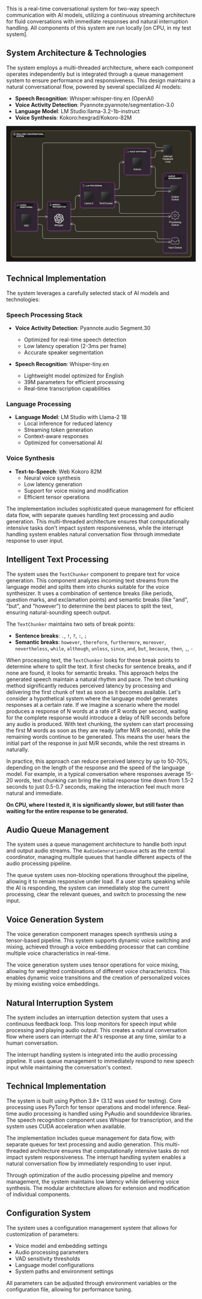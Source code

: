 This is a real-time conversational system for two-way speech communication with AI models, utilizing a continuous streaming architecture for fluid conversations with immediate responses and natural interruption handling. All components of this system are run locally [on CPU, in my test system].

## System Architecture & Technologies

The system employs a multi-threaded architecture, where each component operates independently but is integrated through a queue management system to ensure performance and responsiveness. This design maintains a natural conversational flow, powered by several specialized AI models:

- **Speech Recognition**: Whisper:whisper-tiny.en (OpenAI)
- **Voice Activity Detection**: Pyannote:pyannote/segmentation-3.0
- **Language Model**: LM Studio:llama-3.2-1b-instruct
- **Voice Synthesis**: Kokoro:hexgrad/Kokoro-82M

![System Overview](assets/system_design.png)

## Technical Implementation

The system leverages a carefully selected stack of AI models and technologies:

### Speech Processing Stack
- **Voice Activity Detection**: Pyannote.audio Segment.30
  - Optimized for real-time speech detection
  - Low latency operation (2-3ms per frame)
  - Accurate speaker segmentation

- **Speech Recognition**: Whisper-tiny.en
  - Lightweight model optimized for English
  - 39M parameters for efficient processing
  - Real-time transcription capabilities

### Language Processing
- **Language Model**: LM Studio with Llama-2 1B
  - Local inference for reduced latency
  - Streaming token generation
  - Context-aware responses
  - Optimized for conversational AI

### Voice Synthesis
- **Text-to-Speech**: Web Kokoro 82M
  - Neural voice synthesis
  - Low latency generation
  - Support for voice mixing and modification
  - Efficient tensor operations

The implementation includes sophisticated queue management for efficient data flow, with separate queues handling text processing and audio generation. This multi-threaded architecture ensures that computationally intensive tasks don't impact system responsiveness, while the interrupt handling system enables natural conversation flow through immediate response to user input.

## Intelligent Text Processing

The system uses the `TextChunker` component to prepare text for voice generation. This component analyzes incoming text streams from the language model and splits them into chunks suitable for the voice synthesizer. It uses a combination of sentence breaks (like periods, question marks, and exclamation points) and semantic breaks (like "and", "but", and "however") to determine the best places to split the text, ensuring natural-sounding speech output.

The `TextChunker` maintains two sets of break points:
- **Sentence breaks**: `.`, `!`, `?`, `:`, `;`
- **Semantic breaks**: `however`, `therefore`, `furthermore`, `moreover`, `nevertheless`, `while`, `although`, `unless`, `since`, `and`, `but`, `because`, `then`, `,`, `-`

When processing text, the `TextChunker` looks for these break points to determine where to split the text. It first checks for sentence breaks, and if none are found, it looks for semantic breaks. This approach helps the generated speech maintain a natural rhythm and pace.
The text chunking method significantly reduces perceived latency by processing and delivering the first chunk of text as soon as it becomes available. Let's consider a hypothetical system where the language model generates responses at a certain rate. If we imagine a scenario where the model produces a response of N words at a rate of R words per second, waiting for the complete response would introduce a delay of N/R seconds before any audio is produced. With text chunking, the system can start processing the first M words as soon as they are ready (after M/R seconds), while the remaining words continue to be generated. This means the user hears the initial part of the response in just M/R seconds, while the rest streams in naturally.

In practice, this approach can reduce perceived latency by up to 50-70%, depending on the length of the response and the speed of 
the language model. For example, in a typical conversation where responses average 15-20 words, text chunking can bring the initial 
response time down from 1.5-2 seconds to just 0.5-0.7 seconds, making the interaction feel much more natural and immediate. 

**On CPU, where I tested it, it is significantly slower, but still faster than waiting for the entire response to be generated.**

## Audio Queue Management

The system uses a queue management architecture to handle both input and output audio streams. The `AudioGenerationQueue` acts as the central coordinator, managing multiple queues that handle different aspects of the audio processing pipeline.

The queue system uses non-blocking operations throughout the pipeline, allowing it to remain responsive under load. If a user starts speaking while the AI is responding, the system can immediately stop the current processing, clear the relevant queues, and switch to processing the new input.

## Voice Generation System

The voice generation component manages speech synthesis using a tensor-based pipeline. This system supports dynamic voice switching and mixing, achieved through a voice embedding processor that can combine multiple voice characteristics in real-time.

The voice generation system uses tensor operations for voice mixing, allowing for weighted combinations of different voice characteristics. This enables dynamic voice transitions and the creation of personalized voices by mixing existing voice embeddings.

## Natural Interruption System

The system includes an interruption detection system that uses a continuous feedback loop. This loop monitors for speech input while processing and playing audio output. This creates a natural conversation flow where users can interrupt the AI's response at any time, similar to a human conversation.

The interrupt handling system is integrated into the audio processing pipeline. It uses queue management to immediately respond to new speech input while maintaining the conversation's context.

## Technical Implementation

The system is built using Python 3.8+ (3.12 was used for testing). Core processing uses PyTorch for tensor operations and model inference. Real-time audio processing is handled using PyAudio and sounddevice libraries. The speech recognition component uses Whisper for transcription, and the system uses CUDA acceleration when available.

The implementation includes queue management for data flow, with separate queues for text processing and audio generation. This multi-threaded architecture ensures that computationally intensive tasks do not impact system responsiveness. The interrupt handling system enables a natural conversation flow by immediately responding to user input.

Through optimization of the audio processing pipeline and memory management, the system maintains low latency while delivering voice synthesis. The modular architecture allows for extension and modification of individual components.

## Configuration System

The system uses a configuration management system that allows for customization of parameters:

- Voice model and embedding settings
- Audio processing parameters
- VAD sensitivity thresholds
- Language model configurations
- System paths and environment settings

All parameters can be adjusted through environment variables or the configuration file, allowing for performance tuning.
